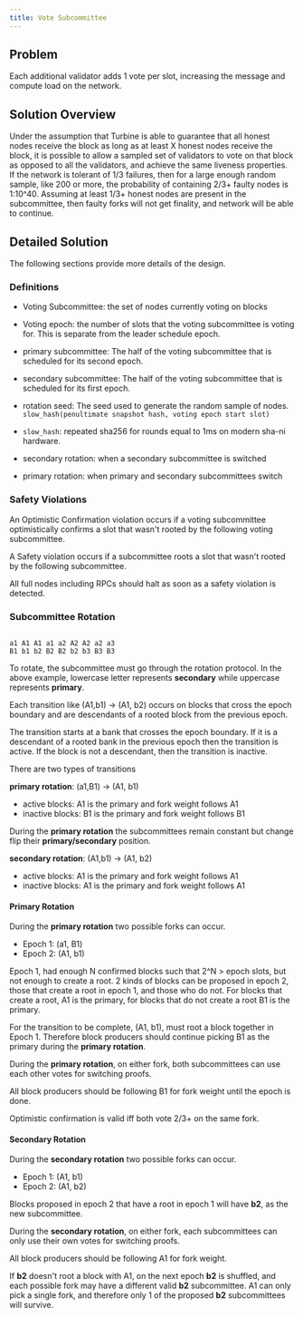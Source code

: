```yaml
---
title: Vote Subcommittee
---
```


## Problem

Each additional validator adds 1 vote per slot, increasing the
message and compute load on the network.

## Solution Overview

Under the assumption that Turbine is able to guarantee that all
honest nodes receive the block as long as at least X honest nodes
receive the block, it is possible to allow a sampled set of validators
to vote on that block as opposed to all the validators, and achieve
the same liveness properties. If the network is tolerant of 1/3
failures, then for a large enough random sample, like 200 or more,
the probability of containing 2/3+ faulty nodes is 1:10^40. Assuming
at least 1/3+ honest nodes are present in the subcommittee, then
faulty forks will not get finality, and network will be able to
continue.

## Detailed Solution

The following sections provide more details of the design.

### Definitions

* Voting Subcommittee: the set of nodes currently voting on blocks

* Voting epoch: the number of slots that the voting subcommittee
is voting for. This is separate from the leader schedule epoch.

* primary subcommittee: The half of the voting subcommittee that
is scheduled for its second epoch.

* secondary subcommittee: The half of the voting subcommittee that
is scheduled for its first epoch.

* rotation seed: The seed used to generate the random sample of
nodes. `slow_hash(penultimate snapshot hash, voting epoch start slot)`

* `slow_hash`: repeated sha256 for rounds equal to 1ms on modern
sha-ni hardware.

* secondary rotation: when a secondary subcommittee is switched

* primary rotation: when primary and secondary subcommittees switch

### Safety Violations

An Optimistic Confirmation violation occurs if a voting subcommittee
optimistically confirms a slot that wasn't rooted by the following
voting subcommittee.

A Safety violation occurs if a subcommittee roots a slot that wasn't
rooted by the following subcommittee.

All full nodes including RPCs should halt as soon as a safety
violation is detected.

### Subcommittee Rotation

```

a1 A1 A1 a1 a2 A2 A2 a2 a3
B1 b1 b2 B2 B2 b2 b3 B3 B3
```

To rotate, the subcommittee must go through the rotation protocol.
In the above example, lowercase letter represents **secondary**
while uppercase represents **primary**.

Each transition like (A1,b1) -> (A1, b2) occurs on blocks that cross
the epoch boundary and are descendants of a rooted block from the
previous epoch.

The transition starts at a bank that crosses the epoch boundary.
If it is a descendant of a rooted bank in the previous epoch then
the transition is active.  If the block is not a descendant, then
the transition is inactive.

There are two types of transitions

**primary rotation**: (a1,B1) -> (A1, b1)
* active blocks: A1 is the primary and fork weight follows A1
* inactive blocks: B1 is the primary and fork weight follows B1

During the **primary rotation** the subcommittees remain constant but change flip
their **primary/secondary** position.

**secondary rotation**: (A1,b1) -> (A1, b2)
* active blocks: A1 is the primary and fork weight follows A1
* inactive blocks: A1 is the primary and fork weight follows A1

#### Primary Rotation

During the **primary rotation** two possible forks can occur.

* Epoch 1: (a1, B1)
* Epoch 2: (A1, b1)

Epoch 1, had enough N confirmed blocks such that 2^N > epoch slots,
but not enough to create a root. 2 kinds of blocks can be proposed
in epoch 2, those that create a root in epoch 1, and those who do
not.  For blocks that create a root, A1 is the primary, for blocks
that do not create a root B1 is the primary.

For the transition to be complete, (A1, b1), must root a block
together in Epoch 1. Therefore block producers should continue
picking B1 as the primary during the **primary rotation**.

During the **primary rotation**, on either fork, both subcommittees
can use each other votes for switching proofs.

All block producers should be following B1 for fork weight until
the epoch is done.

Optimistic confirmation is valid iff both vote 2/3+ on the same fork.

#### Secondary Rotation

During the **secondary rotation** two possible forks can occur.

* Epoch 1: (A1, b1)
* Epoch 2: (A1, b2)

Blocks proposed in epoch 2 that have a root in epoch 1 will have
**b2**, as the new subcommittee.

During the **secondary rotation**, on either fork, each subcommittees
can only use their own votes for switching proofs.

All block producers should be following A1 for fork weight.

If **b2** doesn't root a block with A1, on the next epoch **b2**
is shuffled, and each possible fork may have a different valid
**b2** subcommittee.  A1 can only pick a single fork, and therefore
only 1 of the proposed **b2** subcommittees will survive.
